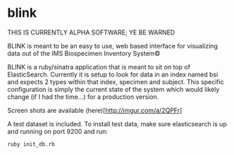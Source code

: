 blink
=====

THIS IS CURRENTLY ALPHA SOFTWARE;  YE BE WARNED

BLINK is meant to be an easy to use, web based interface for visualizing data out of the IMS Biospecimen Inventory System&copy;

BLINK is a ruby/sinatra application that is meant to sit on top of ElasticSearch.  Currently it is setup to look for data in an index named bsi and expects 2 types within that index, specimen and subject.  This specific configuration is simply the current state of the system which would likely change (if I had the time...) for a production version.  

Screen shots are available (here)[http://imgur.com/a/2QPFr]

A test dataset is included.  To install test data, make sure elasticsearch is up and running on port 9200 and run:

```bash
ruby init_db.rb
```

